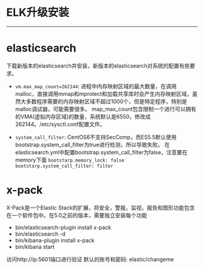 # ELK升级安装

------

# elasticsearch

下载新版本的elasticsearch并安装，新版本的elasticsearch对系统的配置有些要求。
+ `vm.max_map_count=262144`: 进程中内存映射区域的最大数量，在调用malloc，直接调用mmap和mprotect和加载共享库时会产生内存映射区域，虽然大多数程序需要的内存映射区域不超过1000个，但是特定程序，特别是malloc调试器，可能需要很多。
map_max_count包含限制一个进行可以拥有的VMA(虚拟内存区域)的数量，系统默认是6550，修改成262144。/etc/sysctl.conf配置文件。

+ `system_call_filter`: CentOS6不支持SecComp，而ES5.5默认使用bootstrap.system_call_filter为true进行检测，所以导致失败。
在elasticsearch.yml中配置bootstrap.system_call_filter为false，注意要在memory下面
`bootstarp.memory_lock: false`
`bootstarp.system_call_filter: filter`

# x-pack 

X-Pack是一个Elastic Stack的扩展，将安全，警报，监视，报告和图形功能包含在一个软件包中。在5.0之前的版本，需要独立安装每个功能

+ bin/elasticsearch-plugin install x-pack
+ bin/elasticsearch -d
+ bin/kibana-plugin install x-pack
+ bin/kibana start

访问http://ip:5601端口进行验证
默认的账号和密码: elastic/changeme

